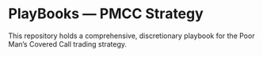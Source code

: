 # PlayBooks — PMCC Strategy

This repository holds a comprehensive, discretionary playbook for the Poor Man’s Covered Call trading strategy.
